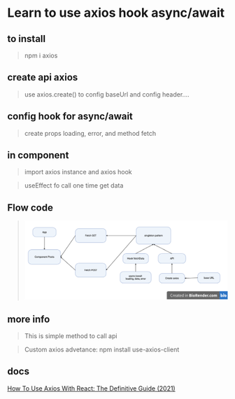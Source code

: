 # Learn to use axios hook async/await
## to install
> npm i axios
## create api axios
> use axios.create() to config baseUrl and config header....
## config hook for async/await
> create props loading, error, and method fetch
## in component
> import axios instance and axios hook 

> useEffect fo call one time get data

## Flow code

> ![flow](/axios.png)

## more info
> This is simple method to call api

> Custom axios advetance: npm install use-axios-client

## docs
[How To Use Axios With React: The Definitive Guide (2021)](https://www.freecodecamp.org/news/how-to-use-axios-with-react/)
